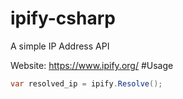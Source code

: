 # ipify-csharp
A simple IP Address API

Website: https://www.ipify.org/
#Usage
```csharp
var resolved_ip = ipify.Resolve();
```
